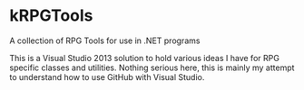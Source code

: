 # kRPGTools
A collection of RPG Tools for use in .NET programs

This is a Visual Studio 2013 solution to hold various ideas I have for RPG specific classes and utilities. Nothing serious here, this is mainly my attempt to understand how to use GitHub with Visual Studio.
